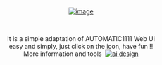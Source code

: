 



<br>

<p align="center">
  <a href="https://colab.research.google.com/github/wilzamguerrero/SDZ/blob/main/SDZ.ipynb?theme=dark">
  <img src="https://github.com/wilzamguerrero/SDZ/blob/main/SDZ_custom/icon/SDZ3.png" alt="image">
</a></p>
  
 &nbsp;
 &nbsp;
 &nbsp;
 
<div align="center">It is a simple adaptation of AUTOMATIC1111 Web Ui</div>
<div align="center">easy and simply, just click on the icon, have fun !!</div>
<div align="center">More information and tools &nbsp;<a href="https://wilzamguerrero.ml/Stable-Diffusion-Z-f99cc3fb50374ffda3949087ab85f3a4" rel="nofollow"><img src="https://img.shields.io/badge/%E2%9A%AA%20AI%20-%26%20Design-blue" alt="ai design" style="max-width: 100%;"</div>

<br>
<br>


